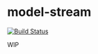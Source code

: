 # model-stream
 
[![Build Status](https://travis-ci.org/pajtai/model-stream.svg?branch=master)](https://travis-ci.org/pajtai/model-stream)
 
WIP

